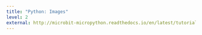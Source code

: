 ```yaml
---
title: "Python: Images"
level: 2
external: http://microbit-micropython.readthedocs.io/en/latest/tutorials/images.html
---
```

